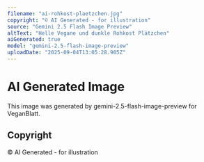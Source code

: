```yaml
---
filename: "ai-rohkost-plaetzchen.jpg"
copyright: "© AI Generated - for illustration"
source: "Gemini 2.5 Flash Image Preview"
altText: "Helle Vegane und dunkle Rohkost Plätzchen"
aiGenerated: true
model: "gemini-2.5-flash-image-preview"
uploadDate: "2025-09-04T13:05:28.905Z"
---
```


# AI Generated Image

This image was generated by gemini-2.5-flash-image-preview for VeganBlatt.

## Copyright
© AI Generated - for illustration

